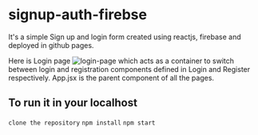 # signup-auth-firebse
It's a simple Sign up and login form created using reactjs, firebase and deployed in github pages.

Here is Login page ![login-page](/relative/path/to/login-page.png?raw=true "Login-Page") which acts as a container to switch between login and registration 
components defined in Login and Register respectively. App.jsx is the parent component of all the pages.

## To run it in your localhost 
`clone the repository`
`npm install`
`npm start`
